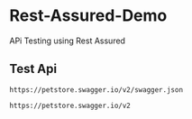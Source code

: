 # Rest-Assured-Demo
APi Testing using Rest Assured

## Test Api
```
https://petstore.swagger.io/v2/swagger.json

https://petstore.swagger.io/v2

```
